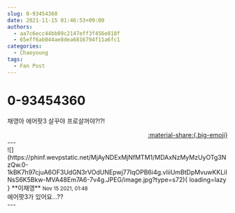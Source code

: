 ```yaml
---
slug: 0-93454360
date: 2021-11-15 01:46:53+09:00
authors:
  - aa7c6ecc44bb09c2147eff3f456e818f
  - 65eff6ab044ae8dea6816794f11a6fc1
categories:
  - Chaeyoung
tags:
  - Fan Post
---
```


# 0-93454360

<div class="post-container" markdown="1">
<div class="content-container md-sidebar__scrollwrap" markdown="1">

채영아 에어팟3 살꾸야 프로살꺼야?!?!

</div>
</div>

<div style="text-align: right;" markdown="1">
<a href="https://weverse.io/fromis9/fanpost/0-93454360" style="text-align: right;">:material-share:{.big-emoji}</a>
</div>
---

<div class="comments-container md-sidebar__scrollwrap" markdown="1">
<div class="comment" markdown="1">
<div class='id-container' markdown="1">
![](https://phinf.wevpstatic.net/MjAyNDExMjNfMTM1/MDAxNzMyMzUyOTg3NzQw.0-1kBK7h97cjuA6OF3UdGN3rVOdUNEpwj77IqOPB6i4g.vliiUmBtDpMvuwKKLiINsS6K5Bkw-MVA48Em7A6-7v4g.JPEG/image.jpg?type=s72){ loading=lazy }
**<span class="artist">이채영</span>** <small>Nov 15 2021, 01:48</small><br>
</div>
<div class='comment-body' markdown="1">
에어팟3가 있어요...??
</div>
</div>
</div>
---

